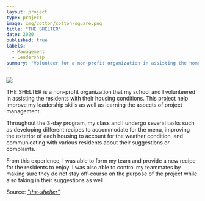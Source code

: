 ```yaml
---
layout: project
type: project
image: img/cotton/cotton-square.png
title: "THE SHELTER"
date: 2020
published: true
labels:
  - Management
  - Leadership
summary: "Volunteer for a non-profit organization in assisting the homeless."
---
```


<img class="img-fluid" src="https://gray-khnl-prod.gtv-cdn.com/resizer/v2/ALOESERRENCP7OBCTFRVDPKLLY.bmp?auth=77e3f21cc80b8e1eca5231f25d1a92b2c3dc53c23b44e5d6161f4dbd563ec38a&width=800&height=450&smart=true">

THE SHELTER is a non-profit organization that my school and I volunteered in assisting the residents with their housing conditions. This project help improve my leadership skills as well as learning the aspects of project management.

Throughout the 3-day program, my class and I undergo several tasks such as developing different recipes to accommodate for the menu, improving the exterior of each housing to account for the weather condition, and communicating with various residents about their suggestions or complaints.

From this experience, I was able to form my team and provide a new recipe for the residents to enjoy. I was also able to control my teammates by making sure they do not stay off-course on the purpose of the project while also taking in their suggestions as well.


Source: <a href="https://www.theshelter.org"><i class="large github icon ">"the-shelter"
